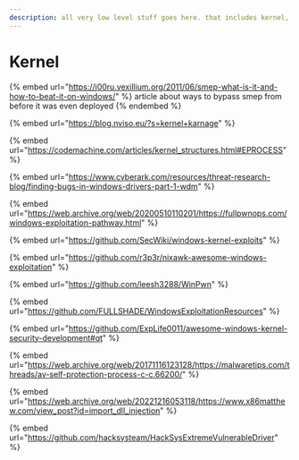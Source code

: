 ```yaml
---
description: all very low level stuff goes here. that includes kernel, firmware, bios...
---
```


# Kernel

{% embed url="https://j00ru.vexillium.org/2011/06/smep-what-is-it-and-how-to-beat-it-on-windows/" %}
article about ways to bypass smep from before it was even deployed
{% endembed %}

{% embed url="https://blog.nviso.eu/?s=kernel+karnage" %}

{% embed url="https://codemachine.com/articles/kernel_structures.html#EPROCESS" %}

{% embed url="https://www.cyberark.com/resources/threat-research-blog/finding-bugs-in-windows-drivers-part-1-wdm" %}

{% embed url="https://web.archive.org/web/20200510110201/https://fullpwnops.com/windows-exploitation-pathway.html" %}

{% embed url="https://github.com/SecWiki/windows-kernel-exploits" %}

{% embed url="https://github.com/r3p3r/nixawk-awesome-windows-exploitation" %}

{% embed url="https://github.com/leesh3288/WinPwn" %}

{% embed url="https://github.com/FULLSHADE/WindowsExploitationResources" %}

{% embed url="https://github.com/ExpLife0011/awesome-windows-kernel-security-development#qt" %}

{% embed url="https://web.archive.org/web/20171116123128/https://malwaretips.com/threads/av-self-protection-process-c-c.66200/" %}

{% embed url="https://web.archive.org/web/20221216053118/https://www.x86matthew.com/view_post?id=import_dll_injection" %}

{% embed url="https://github.com/hacksysteam/HackSysExtremeVulnerableDriver" %}




